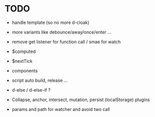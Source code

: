# TODO

- handle template (so no more d-cloak)
- more variants like debounce/away/once/enter ...
- remove get listener for function call / smae for watch
- $computed
- $nextTick
- components
- script auto build, release ...
- d-else / d-else-if ?

- Collapse, anchor, intersect, mutation, persist (localStorage) plugins
- params and path for watcher and avoid two call
